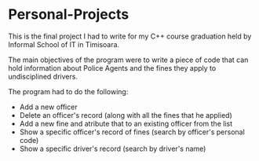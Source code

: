 # Personal-Projects

This is the final project I had to write for my C++ course graduation held by Informal School of IT in Timisoara.

The main objectives of the program were to write a piece of code that can hold information about Police Agents and the fines they apply to  undisciplined drivers.

The program had to do the following:
- Add a new officer
- Delete an officer's record (along with all the fines that he applied)
- Add a new fine and atribute that to an existing officer from the list
- Show a specific officer's record of fines (search by officer's personal code)
- Show a specific driver's record (search by driver's name)
